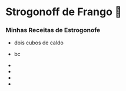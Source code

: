 

 # Strogonoff de Frango :chicken:



### Minhas Receitas de Estrogonofe 

- dois cubos de caldo	
- bc

- 

- 

- 

- 